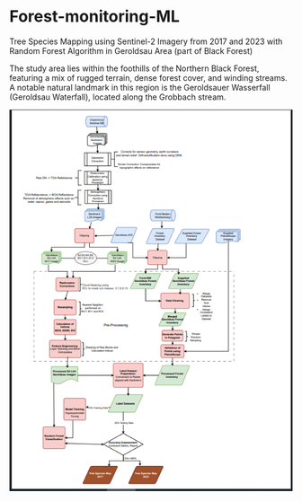 # Forest-monitoring-ML
Tree Species Mapping using Sentinel-2 Imagery from 2017 and 2023 with Random Forest Algorithm in Geroldsau Area (part of Black Forest)

The study area lies within the foothills of the Northern Black Forest, featuring a mix of rugged terrain, dense forest cover, and winding streams. A notable natural landmark in this region is the Geroldsauer Wasserfall (Geroldsau Waterfall), located along the Grobbach stream.  


![Tree Species](workflow-diagram/workflow.png)
